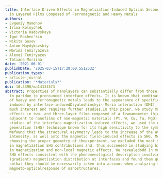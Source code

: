 ```yaml
---
title: Interface Driven Effects in Magnetization-Induced Optical Second Harmonic Generation
  in Layered Films Composed of Ferromagnetic and Heavy Metals
authors:
- Evgeniy Mamonov
- Irina Kolmychek
- Victoria Radovskaya
- Igor Pashen'kin
- Nikita Gusev
- Anton Maydykovskiy
- Marina Temiryazeva
- Alexei Temiryazev
- Tatiana Murzina
date: '2021-06-01'
publishDate: '2025-03-15T17:20:00.551253Z'
publication_types:
- article-journal
publication: '*Materials*'
doi: 10.3390/ma14133573
abstract: Properties of nanolayers can substantially differ from those of bulky materials,
  in partdue to pronounced interface effects. It is known that combinations of layers
  of heavy and ferromagnetic metals leads to the appearance of specific spin textures
  induced by interface-inducedDzyaloshinskyi--Moria interaction (DMI), which attracts
  much interest and requires further studies.In this paper, we study magneto-optical
  effects in two- and three-layer films composed of a fewnanometer thick Co layer
  adjacent to nanofilms of non-magnetic materials (Pt, W, Cu, Ta, MgO).For experimental
  studies of the interface magnetization-induced effects, we used the optical secondharmonic
  generation (SHG) technique known for its high sensitivity to the symmetry breaking.
  Wefound that the structural asymmetry leads to the increase of the averaged SHG
  intensity, as well asto the magnetic field-induced effects in SHG. Moreover, by
  choosing the proper geometry of theexperiment, we excluded the most studied linear
  in magnetization SHG contributions and, thus,succeeded in studying higher order
  in magnetization and non-local magnetic effects. We revealedodd in magnetization
  SHG effects consistent with the phenomenological description involving inhomogeneous
  (gradient) magnetization distribution at interfaces and found them quite pronounced,
  sothat they should be necessarily taken into account when analyzing the non-linear
  magneto-opticalresponse of nanostructures.
---
```

